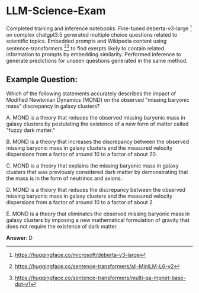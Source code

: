# LLM-Science-Exam

Completed training and inference notebooks. Fine-tuned deberta-v3-large [^1] on complex chatgpt3.5 generated multiple choice questions related to scientific topics. Embedded prompts and Wikipedia content using sentence-transformers [^2][^3] to find exerpts likely to contain related information to prompts by embedding similarity. Performed inference to generate predictions for unseen questions generated in the same method.

## Example Question:
Which of the following statements accurately describes the impact of Modified Newtonian Dynamics (MOND) on the observed "missing baryonic mass" discrepancy in galaxy clusters?

A. MOND is a theory that reduces the observed missing baryonic mass in galaxy clusters by postulating the existence of a new form of matter called "fuzzy dark matter."

B. MOND is a theory that increases the discrepancy between the observed missing baryonic mass in galaxy clusters and the measured velocity dispersions from a factor of around 10 to a factor of about 20.

C. MOND is a theory that explains the missing baryonic mass in galaxy clusters that was previously considered dark matter by demonstrating that the mass is in the form of neutrinos and axions.

D. MOND is a theory that reduces the discrepancy between the observed missing baryonic mass in galaxy clusters and the measured velocity dispersions from a factor of around 10 to a factor of about 2.

E. MOND is a theory that eliminates the observed missing baryonic mass in galaxy clusters by imposing a new mathematical formulation of gravity that does not require the existence of dark matter.

**Answer**: D

[^1]: https://huggingface.co/microsoft/deberta-v3-large
[^2]: https://huggingface.co/sentence-transformers/all-MiniLM-L6-v2
[^3]: https://huggingface.co/sentence-transformers/multi-qa-mpnet-base-dot-v1
